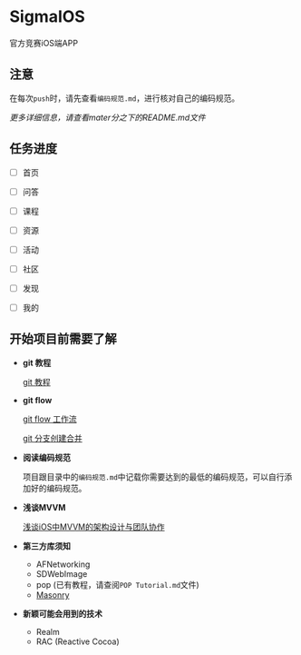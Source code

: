 # SigmaIOS
官方竞赛iOS端APP



## 注意

在每次`push`时，请先查看`编码规范.md`，进行核对自己的编码规范。

*更多详细信息，请查看mater分之下的README.md文件*



## 任务进度

- [ ] 首页
- [ ] 问答
- [ ] 课程
- [ ] 资源
- [ ] 活动
- [ ] 社区
- [ ] 发现
- [ ] 我的





## 开始项目前需要了解

-   **git 教程**

    [git 教程](http://www.liaoxuefeng.com/wiki/0013739516305929606dd18361248578c67b8067c8c017b000)

-   **git flow**

      [git flow 工作流](http://blog.jobbole.com/76867/)

      [git 分支创建合并](http://www.liaoxuefeng.com/wiki/0013739516305929606dd18361248578c67b8067c8c017b000/001375840038939c291467cc7c747b1810aab2fb8863508000)

-   **阅读编码规范**

      项目跟目录中的`编码规范.md`中记载你需要达到的最低的编码规范，可以自行添加好的编码规范。

-   **浅谈MVVM**

      [浅谈iOS中MVVM的架构设计与团队协作](http://www.cocoachina.com/ios/20150122/10987.html)

-   **第三方库须知**

    - AFNetworking
    - SDWebImage
    - pop (已有教程，请查阅`POP Tutorial.md`文件)
    - [Masonry](http://www.jianshu.com/p/10a250cc5018)

-   **新颖可能会用到的技术**

    - Realm
    - RAC (Reactive Cocoa)
